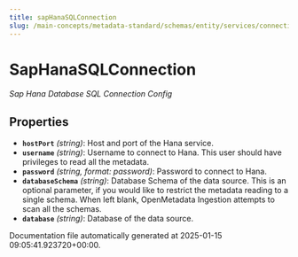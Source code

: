 ```yaml
---
title: sapHanaSQLConnection
slug: /main-concepts/metadata-standard/schemas/entity/services/connections/database/saphana/saphanasqlconnection
---
```


# SapHanaSQLConnection

*Sap Hana Database SQL Connection Config*

## Properties

- **`hostPort`** *(string)*: Host and port of the Hana service.
- **`username`** *(string)*: Username to connect to Hana. This user should have privileges to read all the metadata.
- **`password`** *(string, format: password)*: Password to connect to Hana.
- **`databaseSchema`** *(string)*: Database Schema of the data source. This is an optional parameter, if you would like to restrict the metadata reading to a single schema. When left blank, OpenMetadata Ingestion attempts to scan all the schemas.
- **`database`** *(string)*: Database of the data source.


Documentation file automatically generated at 2025-01-15 09:05:41.923720+00:00.

